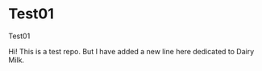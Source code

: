 # Test01
Test01

Hi! This is a test repo.
But I have added a new line here dedicated to Dairy Milk.
